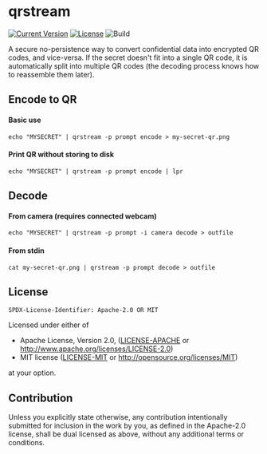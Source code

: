 # qrstream

[![Current Version](https://img.shields.io/crates/v/qrstream.svg)](https://crates.io/crates/qrstream)
[![License](https://img.shields.io/crates/l/qrstream.svg)](#license)
![Build](https://github.com/amodm/qrstream-rs/workflows/Build/badge.svg?branch=main)

A secure no-persistence way to convert confidential data into encrypted QR codes, and vice-versa. If the secret doesn't fit into a single QR code, it is automatically split into multiple QR codes (the decoding process knows how to reassemble them later).

## Encode to QR

#### Basic use
`echo "MYSECRET" | qrstream -p prompt encode > my-secret-qr.png`

#### Print QR without storing to disk
`echo "MYSECRET" | qrstream -p prompt encode | lpr`

## Decode

#### From camera (requires connected webcam)
`echo "MYSECRET" | qrstream -p prompt -i camera decode > outfile`

#### From stdin
`cat my-secret-qr.png | qrstream -p prompt decode > outfile`

## License

`SPDX-License-Identifier: Apache-2.0 OR MIT`

Licensed under either of

* Apache License, Version 2.0, ([LICENSE-APACHE](LICENSE-APACHE) or http://www.apache.org/licenses/LICENSE-2.0)
* MIT license ([LICENSE-MIT](LICENSE-MIT) or http://opensource.org/licenses/MIT)

at your option.

## Contribution
Unless you explicitly state otherwise, any contribution intentionally submitted for inclusion in the work by you, as defined in the Apache-2.0 license, shall be dual licensed as above, without any additional terms or conditions.